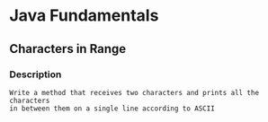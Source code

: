 # Java Fundamentals

## Characters in Range

### Description
    Write a method that receives two characters and prints all the characters 
    in between them on a single line according to ASCII

